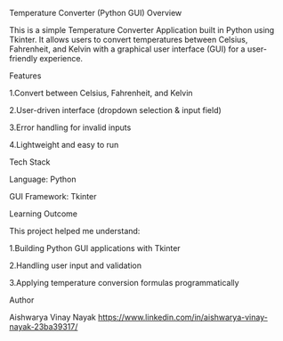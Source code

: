 Temperature Converter (Python GUI)
Overview

This is a simple Temperature Converter Application built in Python using Tkinter.
It allows users to convert temperatures between Celsius, Fahrenheit, and Kelvin with a graphical user interface (GUI) for a user-friendly experience.

Features

1.Convert between Celsius, Fahrenheit, and Kelvin

2.User-driven interface (dropdown selection & input field)

3.Error handling for invalid inputs

4.Lightweight and easy to run


Tech Stack

Language: Python

GUI Framework: Tkinter

Learning Outcome

This project helped me understand:

1.Building Python GUI applications with Tkinter

2.Handling user input and validation

3.Applying temperature conversion formulas programmatically

Author

Aishwarya Vinay Nayak https://www.linkedin.com/in/aishwarya-vinay-nayak-23ba39317/
